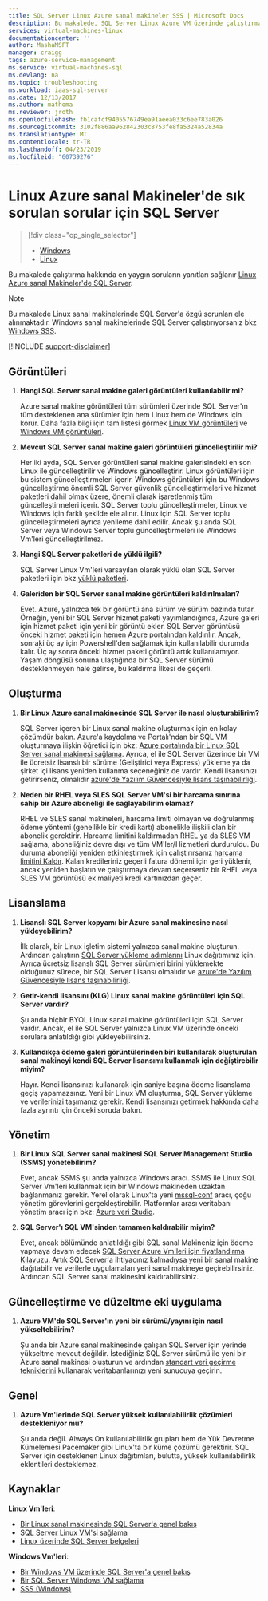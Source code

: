 ```yaml
---
title: SQL Server Linux Azure sanal makineler SSS | Microsoft Docs
description: Bu makalede, SQL Server Linux Azure VM üzerinde çalıştırmayla ilgili sık sorulan soruların yanıtlarını sağlar.
services: virtual-machines-linux
documentationcenter: ''
author: MashaMSFT
manager: craigg
tags: azure-service-management
ms.service: virtual-machines-sql
ms.devlang: na
ms.topic: troubleshooting
ms.workload: iaas-sql-server
ms.date: 12/13/2017
ms.author: mathoma
ms.reviewer: jroth
ms.openlocfilehash: fb1cafcf9405576749ea91aeea033c6ee783a026
ms.sourcegitcommit: 3102f886aa962842303c8753fe8fa5324a52834a
ms.translationtype: MT
ms.contentlocale: tr-TR
ms.lasthandoff: 04/23/2019
ms.locfileid: "60739276"
---
```

# <a name="frequently-asked-questions-for-sql-server-on-linux-azure-virtual-machines"></a>Linux Azure sanal Makineler'de sık sorulan sorular için SQL Server

> [!div class="op_single_selector"]
> * [Windows](../../windows/sql/virtual-machines-windows-sql-server-iaas-faq.md)
> * [Linux](sql-server-linux-faq.md)

Bu makalede çalıştırma hakkında en yaygın soruların yanıtları sağlanır [Linux Azure sanal Makineler'de SQL Server](sql-server-linux-virtual-machines-overview.md).

> [!NOTE]
> Bu makalede Linux sanal makinelerinde SQL Server'a özgü sorunları ele alınmaktadır. Windows sanal makinelerinde SQL Server çalıştırıyorsanız bkz [Windows SSS](../../windows/sql/virtual-machines-windows-sql-server-iaas-faq.md).

[!INCLUDE [support-disclaimer](../../../../includes/support-disclaimer.md)]

## <a id="images"></a> Görüntüleri

1. **Hangi SQL Server sanal makine galeri görüntüleri kullanılabilir mi?**

   Azure sanal makine görüntüleri tüm sürümleri üzerinde SQL Server'ın tüm desteklenen ana sürümler için hem Linux hem de Windows için korur. Daha fazla bilgi için tam listesi görmek [Linux VM görüntüleri](sql-server-linux-virtual-machines-overview.md#create) ve [Windows VM görüntüleri](../../windows/sql/virtual-machines-windows-sql-server-iaas-overview.md#payasyougo).

1. **Mevcut SQL Server sanal makine galeri görüntüleri güncelleştirilir mi?**

   Her iki ayda, SQL Server görüntüleri sanal makine galerisindeki en son Linux ile güncelleştirilir ve Windows güncelleştirir. Linux görüntüleri için bu sistem güncelleştirmeleri içerir. Windows görüntüleri için bu Windows güncelleştirme önemli SQL Server güvenlik güncelleştirmeleri ve hizmet paketleri dahil olmak üzere, önemli olarak işaretlenmiş tüm güncelleştirmeleri içerir. SQL Server toplu güncelleştirmeler, Linux ve Windows için farklı şekilde ele alınır. Linux için SQL Server toplu güncelleştirmeleri ayrıca yenileme dahil edilir. Ancak şu anda SQL Server veya Windows Server toplu güncelleştirmeleri ile Windows Vm'leri güncelleştirilmez.

1. **Hangi SQL Server paketleri de yüklü ilgili?**

   SQL Server Linux Vm'leri varsayılan olarak yüklü olan SQL Server paketleri için bkz [yüklü paketleri](sql-server-linux-virtual-machines-overview.md#packages).

1. **Galeriden bir SQL Server sanal makine görüntüleri kaldırılmaları?**

   Evet. Azure, yalnızca tek bir görüntü ana sürüm ve sürüm bazında tutar. Örneğin, yeni bir SQL Server hizmet paketi yayımlandığında, Azure galeri için hizmet paketi için yeni bir görüntü ekler. SQL Server görüntüsü önceki hizmet paketi için hemen Azure portalından kaldırılır. Ancak, sonraki üç ay için Powershell'den sağlamak için kullanılabilir durumda kalır. Üç ay sonra önceki hizmet paketi görüntü artık kullanılamıyor. Yaşam döngüsü sonuna ulaştığında bir SQL Server sürümü desteklenmeyen hale gelirse, bu kaldırma İlkesi de geçerli.

## <a name="creation"></a>Oluşturma

1. **Bir Linux Azure sanal makinesinde SQL Server ile nasıl oluşturabilirim?**

   SQL Server içeren bir Linux sanal makine oluşturmak için en kolay çözümdür bakın. Azure'a kaydolma ve Portalı'ndan bir SQL VM oluşturmaya ilişkin öğretici için bkz: [Azure portalında bir Linux SQL Server sanal makinesi sağlama](provision-sql-server-linux-virtual-machine.md). Ayrıca, el ile SQL Server üzerinde bir VM ile ücretsiz lisanslı bir sürüme (Geliştirici veya Express) yükleme ya da şirket içi lisans yeniden kullanma seçeneğiniz de vardır. Kendi lisansınızı getirirseniz, olmalıdır [azure'de Yazılım Güvencesiyle lisans taşınabilirliği](https://azure.microsoft.com/pricing/license-mobility).

1. **Neden bir RHEL veya SLES SQL Server VM'si bir harcama sınırına sahip bir Azure aboneliği ile sağlayabilirim olamaz?**

   RHEL ve SLES sanal makineleri, harcama limiti olmayan ve doğrulanmış ödeme yöntemi (genellikle bir kredi kartı) abonelikle ilişkili olan bir abonelik gerektirir. Harcama limitini kaldırmadan RHEL ya da SLES VM sağlama, aboneliğiniz devre dışı ve tüm VM'ler/Hizmetleri durduruldu. Bu duruma aboneliği yeniden etkinleştirmek için çalıştırırsanız [harcama limitini Kaldır](https://account.windowsazure.com/subscriptions). Kalan kredileriniz geçerli fatura dönemi için geri yüklenir, ancak yeniden başlatın ve çalıştırmaya devam seçerseniz bir RHEL veya SLES VM görüntüsü ek maliyeti kredi kartınızdan geçer.

## <a name="licensing"></a>Lisanslama

1. **Lisanslı SQL Server kopyamı bir Azure sanal makinesine nasıl yükleyebilirim?**

   İlk olarak, bir Linux işletim sistemi yalnızca sanal makine oluşturun. Ardından çalıştırın [SQL Server yükleme adımlarını](https://docs.microsoft.com/sql/linux/sql-server-linux-setup#platforms) Linux dağıtımınız için. Ayrıca ücretsiz lisanslı SQL Server sürümleri birini yüklemekte olduğunuz sürece, bir SQL Server Lisansı olmalıdır ve [azure'de Yazılım Güvencesiyle lisans taşınabilirliği](https://azure.microsoft.com/pricing/license-mobility/).

1. **Getir-kendi lisansını (KLG) Linux sanal makine görüntüleri için SQL Server vardır?**

   Şu anda hiçbir BYOL Linux sanal makine görüntüleri için SQL Server vardır. Ancak, el ile SQL Server yalnızca Linux VM üzerinde önceki sorulara anlatıldığı gibi yükleyebilirsiniz.

1. **Kullandıkça ödeme galeri görüntülerinden biri kullanılarak oluşturulan sanal makineyi kendi SQL Server lisansımı kullanmak için değiştirebilir miyim?**

   Hayır. Kendi lisansınızı kullanarak için saniye başına ödeme lisanslama geçiş yapamazsınız. Yeni bir Linux VM oluşturma, SQL Server yükleme ve verilerinizi taşımanız gerekir. Kendi lisansınızı getirmek hakkında daha fazla ayrıntı için önceki soruda bakın.

## <a name="administration"></a>Yönetim

1. **Bir Linux SQL Server sanal makinesi SQL Server Management Studio (SSMS) yönetebilirim?**

   Evet, ancak SSMS şu anda yalnızca Windows aracı. SSMS ile Linux SQL Server Vm'leri kullanmak için bir Windows makineden uzaktan bağlanmanız gerekir. Yerel olarak Linux'ta yeni [mssql-conf](https://docs.microsoft.com/sql/linux/sql-server-linux-configure-mssql-conf) aracı, çoğu yönetim görevlerini gerçekleştirebilir. Platformlar arası veritabanı yönetim aracı için bkz: [Azure veri Studio](https://docs.microsoft.com/sql/azure-data-studio/what-is).

1. **SQL Server'ı SQL VM'sinden tamamen kaldırabilir miyim?**

   Evet, ancak bölümünde anlatıldığı gibi SQL sanal Makineniz için ödeme yapmaya devam edecek [SQL Server Azure Vm'leri için fiyatlandırma Kılavuzu](../../windows/sql/virtual-machines-windows-sql-server-pricing-guidance.md?toc=%2fazure%2fvirtual-machines%2flinux%2fsql%2ftoc.json). Artık SQL Server'a ihtiyacınız kalmadıysa yeni bir sanal makine dağıtabilir ve verilerle uygulamaları yeni sanal makineye geçirebilirsiniz. Ardından SQL Server sanal makinesini kaldırabilirsiniz.

## <a name="updating-and-patching"></a>Güncelleştirme ve düzeltme eki uygulama

1. **Azure VM'de SQL Server'ın yeni bir sürümü/yayını için nasıl yükseltebilirim?**

   Şu anda bir Azure sanal makinesinde çalışan SQL Server için yerinde yükseltme mevcut değildir. İstediğiniz SQL Server sürümü ile yeni bir Azure sanal makinesi oluşturun ve ardından [standart veri geçirme tekniklerini](https://docs.microsoft.com/sql/linux/sql-server-linux-migrate-overview) kullanarak veritabanlarınızı yeni sunucuya geçirin.

## <a name="general"></a>Genel

1. **Azure Vm'lerinde SQL Server yüksek kullanılabilirlik çözümleri destekleniyor mu?**

   Şu anda değil. Always On kullanılabilirlik grupları hem de Yük Devretme Kümelemesi Pacemaker gibi Linux'ta bir küme çözümü gerektirir. SQL Server için desteklenen Linux dağıtımları, bulutta, yüksek kullanılabilirlik eklentileri desteklemez.

## <a name="resources"></a>Kaynaklar

**Linux Vm'leri**:

* [Bir Linux sanal makinesinde SQL Server'a genel bakış](sql-server-linux-virtual-machines-overview.md)
* [SQL Server Linux VM'si sağlama](provision-sql-server-linux-virtual-machine.md)
* [Linux üzerinde SQL Server belgeleri](https://docs.microsoft.com/sql/linux/sql-server-linux-overview)

**Windows Vm'leri**:

* [Bir Windows VM üzerinde SQL Server'a genel bakış](../../windows/sql/virtual-machines-windows-sql-server-iaas-overview.md)
* [Bir SQL Server Windows VM sağlama](../../windows/sql/virtual-machines-windows-portal-sql-server-provision.md)
* [SSS (Windows)](../../windows/sql/virtual-machines-windows-sql-server-iaas-faq.md)